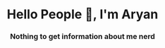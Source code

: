 <h1 align="center">Hello People 👋, I'm Aryan</h1>
<h3 align="center">Nothing to get information about me nerd </h3>
